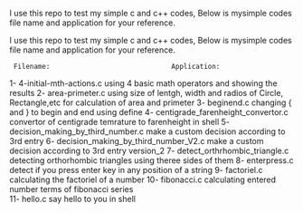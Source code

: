I use this repo to test my simple c and c++ codes,
Below is mysimple codes file name and application for your reference.


I use this repo to test my simple c and c++ codes,
Below is mysimple codes file name and application for your reference.

     Filename:                              Application:
1-   4-initial-mth-actions.c                using 4 basic math operators and showing the results
2-   area-primeter.c                        using size of lentgh, width and radios of Circle, Rectangle,etc for calculation of area and primeter
3-   beginend.c                             changing { and } to begin and end using define 
4-   centigrade_farenheight_convertor.c     convertor of centigrade temrature to farenheight in shell
5-   decision_making_by_third_number.c      make a custom decision according to 3rd entry 
6-   decision_making_by_third_number_V2.c   make a custom decision according to 3rd entry version_2 
7-   detect_orthrhombic_triangle.c          detecting orthorhombic triangles using theree sides of them
8-   enterpress.c    			    detect if you press enter key in any position of a string
9-   factoriel.c  			    calculating the factoriel of a number
10-  fibonacci.c			    calculating entered number terms of fibonacci series\
11-  hello.c				    say hello to you in shell
